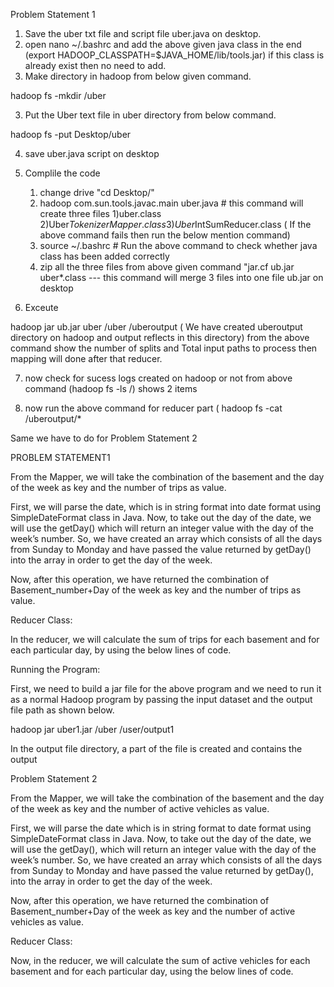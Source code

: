 Problem Statement 1

1) Save the uber txt file and script file uber.java on desktop.
2) open nano ~/.bashrc and add the above given java class in the end (export HADOOP_CLASSPATH=$JAVA_HOME/lib/tools.jar) if this class is already exist then no need to add.
2) Make directory in hadoop from below given command.

hadoop fs -mkdir /uber

3) Put the Uber text file in uber directory from below command.

hadoop fs -put Desktop/uber

4) save uber.java script on desktop

5) Complile the code
	1) change drive "cd Desktop/"
	2) hadoop com.sun.tools.javac.main uber.java # this command will create three files 1)uber.class 2)Uber$TokenizerMapper.class 3)Uber$IntSumReducer.class ( If the above command fails then run the below mention command)
	3) source ~/.bashrc # Run the above command to check whether java class has been added correctly
	4) zip all the three files from above given command "jar.cf ub.jar uber*.class --- this command will merge 3 files into one file ub.jar on desktop

6) Exceute

hadoop jar ub.jar uber /uber /uberoutput  ( We have created uberoutput directory on hadoop and output reflects in this directory)
from the above command show the number of splits and Total input paths to process then mapping will done after that reducer.

7) now check for sucess logs created on hadoop or not from above command (hadoop fs -ls /) shows 2 items

8) now run the above command for reducer part ( hadoop fs -cat /uberoutput/*


Same we have to do for Problem Statement 2

PROBLEM STATEMENT1

From the Mapper, we will take the combination of the basement and the day of the week as key and the number of trips as value.

First, we will parse the date, which is in string format into date format using SimpleDateFormat class in Java. Now, to take out the day of the date, we will use the getDay() which will return an integer value with the day of the week’s number. So, we have created an array which consists of all the days from Sunday to Monday and have passed the value returned by getDay() into the array in order to get the day of the week.

Now, after this operation, we have returned the combination of Basement_number+Day of the week as key and the number of trips as value.

Reducer Class:

In the reducer, we will calculate the sum of trips for each basement and for each particular day, by using the below lines of code.


Running the Program:

First, we need to build a jar file for the above program and we need to run it as a normal Hadoop program by passing the input dataset and the output file path as shown below.

hadoop jar uber1.jar /uber /user/output1

In the output file directory, a part of the file is created and contains the output


Problem Statement 2

From the Mapper, we will take the combination of the basement and the day of the week as key and the number of active vehicles as value.

First, we will parse the date which is in string format to date format using SimpleDateFormat class in Java. Now, to take out the day of the date, we will use the getDay(), which will return an integer value with the day of the week’s number. So, we have created an array which consists of all the days from Sunday to Monday and have passed the value returned by getDay(), into the array in order to get the day of the week.

Now, after this operation, we have returned the combination of Basement_number+Day of the week as key and the number of active vehicles as value.

Reducer Class:

Now, in the reducer, we will calculate the sum of active vehicles for each basement and for each particular day, using the below lines of code.



